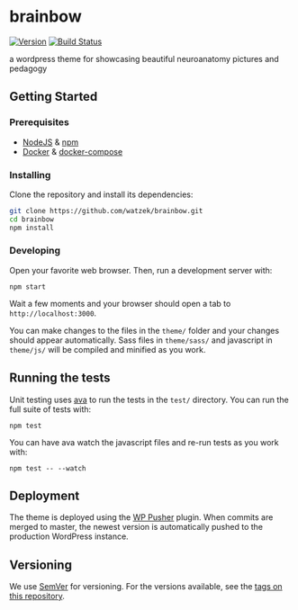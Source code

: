 # brainbow
[![Version](https://img.shields.io/github/tag/watzek/brainbow.svg)](https://github.com/watzek/brainbow/tags)
[![Build Status](https://travis-ci.org/watzek/brainbow.svg)](https://travis-ci.org/watzek/brainbow)

a wordpress theme for showcasing beautiful neuroanatomy pictures and pedagogy

## Getting Started
### Prerequisites

- [NodeJS](https://nodejs.org/en/) & [npm](https://www.npmjs.com/)
- [Docker](https://www.docker.com/) & [docker-compose](https://docs.docker.com/compose/install/)

### Installing

Clone the repository and install its dependencies:
```sh
git clone https://github.com/watzek/brainbow.git
cd brainbow
npm install
```

### Developing

Open your favorite web browser. Then, run a development server with:
```
npm start
```

Wait a few moments and your browser should open a tab to `http://localhost:3000`.

You can make changes to the files in the `theme/` folder and your changes should appear automatically. Sass files in `theme/sass/` and javascript in `theme/js/` will be compiled and minified as you work.

## Running the tests

Unit testing uses [ava](https://github.com/avajs/ava) to run the tests in the `test/` directory. You can run the full suite of tests with:
```
npm test
```
You can have ava watch the javascript files and re-run tests as you work with:
```
npm test -- --watch
``` 

## Deployment

The theme is deployed using the [WP Pusher](https://wppusher.com/) plugin. When commits are merged to master, the newest version is automatically pushed to the production WordPress instance.

## Versioning

We use [SemVer](http://semver.org/) for versioning. For the versions available, see the [tags on this repository](https://github.com/watzek/brainbow/tags).

